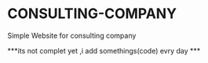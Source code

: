 # CONSULTING-COMPANY
Simple Website for consulting company

***its not complet yet ,i add somethings(code)  evry day ***
